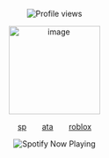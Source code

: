 <p align="center">
  <img src="https://komarev.com/ghpvc/?username=Iimbus&label=crab&color=d1d1d1&style=plastic" alt="Profile views"/>
</p>

<div align="center">
  <img width="166" height="160" alt="image" src="https://github.com/user-attachments/assets/11b053b6-d1a1-40e5-8b28-a0a00e0b4eed" />
</div>
<p align="center">
  <a href="https://takumifujiwara.straw.page/">sp</a>⠀ ⠀ 
  <a href="https://bryce.atabook.org">ata</a>⠀ ⠀ 
  <a href="https://www.roblox.com/users/9404831975/profile">roblox</a>
</p>

<p align="center">
  <img src="https://spotify-github-profile.kittinanx.com/api/view?uid=31eoartwwvi7637xugf2xowzc2d4&cover_image=true&theme=novatorem&show_offline=false&background_color=000000&interchange=false&bar_color=d1d1d1&bar_color_cover=false)](https://spotify-github-profile.kittinanx.com/api/view?uid=31eoartwwvi7637xugf2xowzc2d4&redirect=true)" alt="Spotify Now Playing" />
</p>

<!--
⠀ ✦ ❤︎
-->
